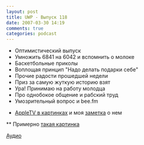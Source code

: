 ```yaml
---
layout: post
title: UWP - Выпуск 118
date: 2007-03-30 14:19
comments: true
categories: podcast
---
```


- Оптимистический выпуск
- Умножить 6841 на 6042 и вспомнить о молоке
- Баскетбольные приколы
- Воплощая принцип "Надо делaть подарки себе"
- Прочие радости прошедшей недели
- Приз за самую жуткую историю взят
- Ура! Принимаю на работу молодца
- Про однобокое общение и рабский труд
- Умозрительный вопрос и bee.fm


* [AppleTV в картинках](http://picasaweb.google.com/umputun/AppleTV) и моя [заметка](http://www.habrahabr.ru/blog/apple/7915.html) о нем

** Примерно [такая картинка](http://picasaweb.google.com/umputun/SonyHDTV)

[Аудио](https://podcast.umputun.com/media/ump_podcast118.mp3)
<audio src="https://podcast.umputun.com/media/ump_podcast118.mp3" preload="none">